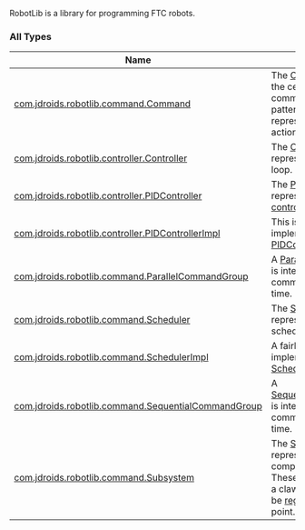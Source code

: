 

RobotLib is a library for programming FTC robots.

### All Types

| Name | Summary |
|---|---|
| [com.jdroids.robotlib.command.Command](../com.jdroids.robotlib.command/-command/index.md) | The [Command](../com.jdroids.robotlib.command/-command/index.md) interface is the center of the command-based design pattern. Each command represents a certain action. |
| [com.jdroids.robotlib.controller.Controller](../com.jdroids.robotlib.controller/-controller/index.md) | The [Controller](../com.jdroids.robotlib.controller/-controller/index.md) interface represents a basic control loop. |
| [com.jdroids.robotlib.controller.PIDController](../com.jdroids.robotlib.controller/-p-i-d-controller/index.md) | The [PIDController](../com.jdroids.robotlib.controller/-p-i-d-controller/index.md) represents a simple [pid controller](https://en.wikipedia.org/wiki/PID_controller). |
| [com.jdroids.robotlib.controller.PIDControllerImpl](../com.jdroids.robotlib.controller/-p-i-d-controller-impl/index.md) | This is a simple implementation of [PIDController](../com.jdroids.robotlib.controller/-p-i-d-controller/index.md). |
| [com.jdroids.robotlib.command.ParallelCommandGroup](../com.jdroids.robotlib.command/-parallel-command-group/index.md) | A [ParallelCommandGroup](../com.jdroids.robotlib.command/-parallel-command-group/index.md) is intended to run multiple commands at the same time. |
| [com.jdroids.robotlib.command.Scheduler](../com.jdroids.robotlib.command/-scheduler/index.md) | The [Scheduler](../com.jdroids.robotlib.command/-scheduler/index.md) interface represents what a scheduler should do/ |
| [com.jdroids.robotlib.command.SchedulerImpl](../com.jdroids.robotlib.command/-scheduler-impl/index.md) | A fairly simple implementation of [Scheduler](../com.jdroids.robotlib.command/-scheduler/index.md). |
| [com.jdroids.robotlib.command.SequentialCommandGroup](../com.jdroids.robotlib.command/-sequential-command-group/index.md) | A [SequentialCommandGroup](../com.jdroids.robotlib.command/-sequential-command-group/index.md) is intended to run multiple commands one at the time. |
| [com.jdroids.robotlib.command.Subsystem](../com.jdroids.robotlib.command/-subsystem/index.md) | The [Subsystem](../com.jdroids.robotlib.command/-subsystem/index.md) interface represents a physical component of a robot. These can be a drivetrain, a claw, etc. They should be [registered](../com.jdroids.robotlib.command/-scheduler/register.md) at some point. |
